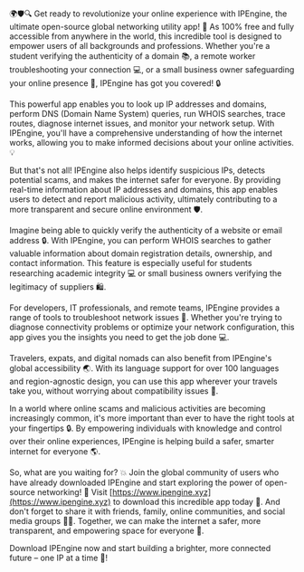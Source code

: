 🌍🛡️🔍 Get ready to revolutionize your online experience with IPEngine, the ultimate open-source global networking utility app! 🚀 As 100% free and fully accessible from anywhere in the world, this incredible tool is designed to empower users of all backgrounds and professions. Whether you're a student verifying the authenticity of a domain 📚, a remote worker troubleshooting your connection 💻, or a small business owner safeguarding your online presence 💸, IPEngine has got you covered! 🔒

This powerful app enables you to look up IP addresses and domains, perform DNS (Domain Name System) queries, run WHOIS searches, trace routes, diagnose internet issues, and monitor your network setup. With IPEngine, you'll have a comprehensive understanding of how the internet works, allowing you to make informed decisions about your online activities. 💡

But that's not all! IPEngine also helps identify suspicious IPs, detects potential scams, and makes the internet safer for everyone. By providing real-time information about IP addresses and domains, this app enables users to detect and report malicious activity, ultimately contributing to a more transparent and secure online environment 🛡️.

Imagine being able to quickly verify the authenticity of a website or email address 🔒. With IPEngine, you can perform WHOIS searches to gather valuable information about domain registration details, ownership, and contact information. This feature is especially useful for students researching academic integrity 💻 or small business owners verifying the legitimacy of suppliers 🛍️.

For developers, IT professionals, and remote teams, IPEngine provides a range of tools to troubleshoot network issues 🔧. Whether you're trying to diagnose connectivity problems or optimize your network configuration, this app gives you the insights you need to get the job done 💻.

Travelers, expats, and digital nomads can also benefit from IPEngine's global accessibility 🌏. With its language support for over 100 languages and region-agnostic design, you can use this app wherever your travels take you, without worrying about compatibility issues 📱.

In a world where online scams and malicious activities are becoming increasingly common, it's more important than ever to have the right tools at your fingertips 🔒. By empowering individuals with knowledge and control over their online experiences, IPEngine is helping build a safer, smarter internet for everyone 🌎.

So, what are you waiting for? 💥 Join the global community of users who have already downloaded IPEngine and start exploring the power of open-source networking! 🔗 Visit [https://www.ipengine.xyz](https://www.ipengine.xyz) to download this incredible app today 📲. And don't forget to share it with friends, family, online communities, and social media groups 👫💬. Together, we can make the internet a safer, more transparent, and empowering space for everyone 🌟.

Download IPEngine now and start building a brighter, more connected future – one IP at a time 🔮!